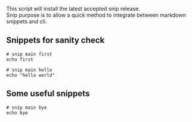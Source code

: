 This script will install the latest accepted snip release. \
Snip purpose is to allow a quick method to integrate between markdown snippets and cli.

## Snippets for sanity check

```
# snip main first
echo first
```

```
# snip main hello
echo "hello world"
```

## Some useful snippets

```
# snip main bye
echo bye
```